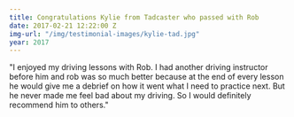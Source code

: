 ```yaml
---
title: Congratulations Kylie from Tadcaster who passed with Rob
date: 2017-02-21 12:22:00 Z
img-url: "/img/testimonial-images/kylie-tad.jpg"
year: 2017
---
```


"I enjoyed my driving lessons with Rob. I had another driving instructor before him and rob was so much better because at the end of every lesson he would give me a debrief on how it went what I need to practice next. But he never made me feel bad about my driving. So I would definitely recommend him to others."
